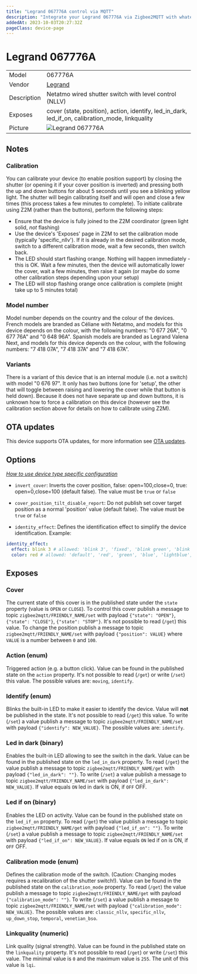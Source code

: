 ```yaml
---
title: "Legrand 067776A control via MQTT"
description: "Integrate your Legrand 067776A via Zigbee2MQTT with whatever smart home infrastructure you are using without the vendor's bridge or gateway."
addedAt: 2023-10-03T20:27:32Z
pageClass: device-page
---
```


<!-- !!!! -->
<!-- ATTENTION: This file is auto-generated through docgen! -->
<!-- You can only edit the "Notes"-Section between the two comment lines "Notes BEGIN" and "Notes END". -->
<!-- Do not use h1 or h2 heading within "## Notes"-Section. -->
<!-- !!!! -->

# Legrand 067776A

|     |     |
|-----|-----|
| Model | 067776A  |
| Vendor  | [Legrand](/supported-devices/#v=Legrand)  |
| Description | Netatmo wired shutter switch with level control (NLLV) |
| Exposes | cover (state, position), action, identify, led_in_dark, led_if_on, calibration_mode, linkquality |
| Picture | ![Legrand 067776A](https://www.zigbee2mqtt.io/images/devices/067776A.png) |


<!-- Notes BEGIN: You can edit here. Add "## Notes" headline if not already present. -->
## Notes

### Calibration
You can calibrate your device (to enable position support) by closing the shutter (or opening it if your cover 
position is inverted) and pressing both the up and down buttons for about 5 seconds until you see a blinking yellow 
light. The shutter will begin calibrating itself and will open and close a few times (this process takes a few 
minutes to complete).  To initiate calibrate using Z2M (rather than the buttons), perform the following steps:
* Ensure that the device is fully joined to the Z2M coordinator (green light solid, *not* flashing)
* Use the device's 'Exposes' page in Z2M to set the calibration mode (typically 'specific_nllv').  If it is already in the desired calibration mode, switch to a different calibration mode,
  wait a few seconds, then switch back.
* The LED should start flashing orange.  Nothing will happen immediately - this is OK.  Wait a few minutes, then the device will automatically lower the cover, wait a few minutes, then raise it
  again (or maybe do some other calibration steps depending upon your setup)
* The LED will stop flashing orange once calibration is complete (might take up to 5 minutes total)

### Model number
Model number depends on the country and the colour of the devices.
French models are branded as Céliane with Netatmo, and models for this device depends on the colour, with the following numbers: "0 677 26A", "0 677 76A" and "0 648 96A".
Spanish models are branded as Legrand Valena Next, and models for this device depends on the colour, with the following numbers: "7 418 07A", "7 418 37A" and "7 418 67A".

### Variants
There is a variant of this device that is an internal module (i.e. not a switch) with model "0 676 97".  It only has two buttons (one for 'setup', the other that will toggle
between raising and lowering the cover while that button is held down).  Because it does not have separate up and down buttons, it is unknown how to force a calibration on this device
(however see the calibration section above for details on how to calibrate using Z2M).
<!-- Notes END: Do not edit below this line -->


## OTA updates
This device supports OTA updates, for more information see [OTA updates](../guide/usage/ota_updates.md).


## Options
*[How to use device type specific configuration](../guide/configuration/devices-groups.md#specific-device-options)*

* `invert_cover`: Inverts the cover position, false: open=100,close=0, true: open=0,close=100 (default false). The value must be `true` or `false`

* `cover_position_tilt_disable_report`: Do not publish set cover target position as a normal 'position' value (default false). The value must be `true` or `false`

* `identity_effect`: Defines the identification effect to simplify the device identification. Example:
```yaml
identity_effect:
  effect: blink 3 # allowed: 'blink 3', 'fixed', 'blink green', 'blink blue'
  color: red # allowed: 'default', 'red', 'green', 'blue', 'lightblue', 'yellow', 'pink', 'white'
```


## Exposes

### Cover 
The current state of this cover is in the published state under the `state` property (value is `OPEN` or `CLOSE`).
To control this cover publish a message to topic `zigbee2mqtt/FRIENDLY_NAME/set` with payload `{"state": "OPEN"}`, `{"state": "CLOSE"}`, `{"state": "STOP"}`.
It's not possible to read (`/get`) this value.
To change the position publish a message to topic `zigbee2mqtt/FRIENDLY_NAME/set` with payload `{"position": VALUE}` where `VALUE` is a number between `0` and `100`.

### Action (enum)
Triggered action (e.g. a button click).
Value can be found in the published state on the `action` property.
It's not possible to read (`/get`) or write (`/set`) this value.
The possible values are: `moving`, `identify`.

### Identify (enum)
Blinks the built-in LED to make it easier to identify the device.
Value will **not** be published in the state.
It's not possible to read (`/get`) this value.
To write (`/set`) a value publish a message to topic `zigbee2mqtt/FRIENDLY_NAME/set` with payload `{"identify": NEW_VALUE}`.
The possible values are: `identify`.

### Led in dark (binary)
Enables the built-in LED allowing to see the switch in the dark.
Value can be found in the published state on the `led_in_dark` property.
To read (`/get`) the value publish a message to topic `zigbee2mqtt/FRIENDLY_NAME/get` with payload `{"led_in_dark": ""}`.
To write (`/set`) a value publish a message to topic `zigbee2mqtt/FRIENDLY_NAME/set` with payload `{"led_in_dark": NEW_VALUE}`.
If value equals `ON` led in dark is ON, if `OFF` OFF.

### Led if on (binary)
Enables the LED on activity.
Value can be found in the published state on the `led_if_on` property.
To read (`/get`) the value publish a message to topic `zigbee2mqtt/FRIENDLY_NAME/get` with payload `{"led_if_on": ""}`.
To write (`/set`) a value publish a message to topic `zigbee2mqtt/FRIENDLY_NAME/set` with payload `{"led_if_on": NEW_VALUE}`.
If value equals `ON` led if on is ON, if `OFF` OFF.

### Calibration mode (enum)
Defines the calibration mode of the switch. (Caution: Changing modes requires a recalibration of the shutter switch!).
Value can be found in the published state on the `calibration_mode` property.
To read (`/get`) the value publish a message to topic `zigbee2mqtt/FRIENDLY_NAME/get` with payload `{"calibration_mode": ""}`.
To write (`/set`) a value publish a message to topic `zigbee2mqtt/FRIENDLY_NAME/set` with payload `{"calibration_mode": NEW_VALUE}`.
The possible values are: `classic_nllv`, `specific_nllv`, `up_down_stop`, `temporal`, `venetian_bso`.

### Linkquality (numeric)
Link quality (signal strength).
Value can be found in the published state on the `linkquality` property.
It's not possible to read (`/get`) or write (`/set`) this value.
The minimal value is `0` and the maximum value is `255`.
The unit of this value is `lqi`.

